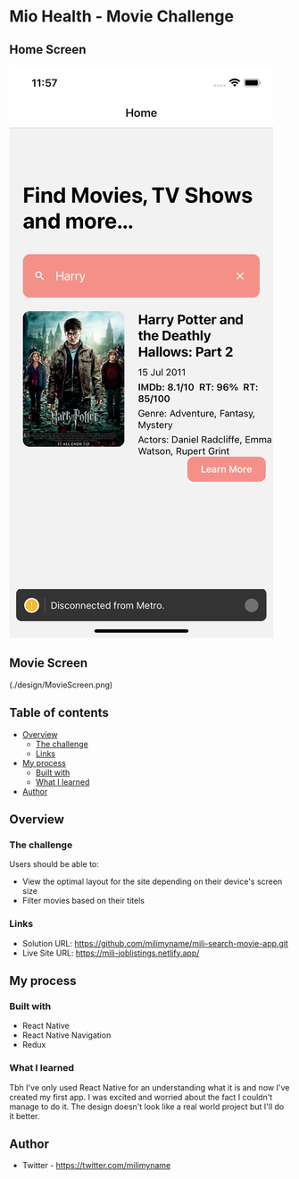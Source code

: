 # Mio Health - Movie Challenge

## Home Screen

![Design preview for the Movie with filtering coding challenge](./design/HomeScreen.png)

## Movie Screen

(./design/MovieScreen.png)

## Table of contents

- [Overview](#overview)
  - [The challenge](#the-challenge)
  - [Links](#links)
- [My process](#my-process)
  - [Built with](#built-with)
  - [What I learned](#what-i-learned)
- [Author](#author)

## Overview

### The challenge

Users should be able to:

- View the optimal layout for the site depending on their device's screen size
- Filter movies based on their titels

### Links

- Solution URL: https://github.com/milimyname/mili-search-movie-app.git
- Live Site URL: https://mili-joblistings.netlify.app/

## My process

### Built with

- React Native
- React Native Navigation
- Redux

### What I learned

Tbh I've only used React Native for an understanding what it is and now I've created my first app. I was excited and worried about the fact I couldn't manage to do it. The design doesn't look like a real world project but I'll do it better.

## Author

- Twitter - https://twitter.com/milimyname

